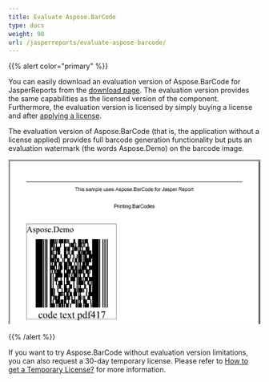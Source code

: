 ```yaml
---
title: Evaluate Aspose.BarCode
type: docs
weight: 90
url: /jasperreports/evaluate-aspose-barcode/
---
```


{{% alert color="primary" %}} 

You can easily download an evaluation version of Aspose.BarCode for JasperReports from the [download page](http://www.aspose.com/community/files/67/jasperreports-exporters/aspose.barcode-for-jasperreports/default.aspx). The evaluation version provides the same capabilities as the licensed version of the component. Furthermore, the evaluation version is licensed by simply buying a license and after [applying a license](http://www.aspose.com/docs/display/barcodejasperreports/Applying+a+License).

The evaluation version of Aspose.BarCode (that is, the application without a license applied) provides full barcode generation functionality but puts an evaluation watermark (the words Aspose.Demo) on the barcode image.

![todo:image_alt_text](evaluate-aspose-barcode_1.png)

{{% /alert %}} 

If you want to try Aspose.BarCode without evaluation version limitations, you can also request a 30-day temporary license. Please refer to [How to get a Temporary License?](http://www.aspose.com/corporate/purchase/temporary-license.aspx) for more information.
